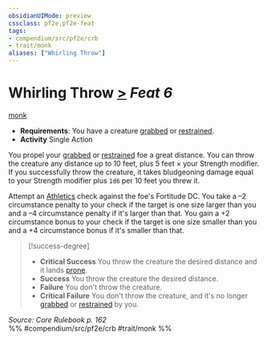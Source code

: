 ```yaml
---
obsidianUIMode: preview
cssclass: pf2e,pf2e-feat
tags:
- compendium/src/pf2e/crb
- trait/monk
aliases: ["Whirling Throw"]
---
```

# Whirling Throw  [>](../../Rules/core-rulebook/chapter-9-playing-the-game.md#Actions "Single Action") *Feat 6*  
[monk](../../Rules/traits/monk.md)  

- **Requirements**: You have a creature [grabbed](../../Rules/conditions.md#Grabbed) or [restrained](../../Rules/conditions.md#Restrained).
- **Activity** Single Action

You propel your [grabbed](../../Rules/conditions.md#Grabbed) or [restrained](../../Rules/conditions.md#Restrained) foe a great distance. You can throw the creature any distance up to 10 feet, plus 5 feet × your Strength modifier. If you successfully throw the creature, it takes bludgeoning damage equal to your Strength modifier plus `1d6` per 10 feet you threw it.

Attempt an [Athletics](../skills.md#Athletics) check against the foe's Fortitude DC. You take a –2 circumstance penalty to your check if the target is one size larger than you and a –4 circumstance penalty if it's larger than that. You gain a +2 circumstance bonus to your check if the target is one size smaller than you and a +4 circumstance bonus if it's smaller than that.

> [!success-degree] 
> - **Critical Success** You throw the creature the desired distance and it lands [prone](../../Rules/conditions.md#Prone).
> - **Success** You throw the creature the desired distance.
> - **Failure** You don't throw the creature.
> - **Critical Failure** You don't throw the creature, and it's no longer [grabbed](../../Rules/conditions.md#Grabbed) or [restrained](../../Rules/conditions.md#Restrained) by you.

*Source: Core Rulebook p. 162*  
%% #compendium/src/pf2e/crb #trait/monk %%